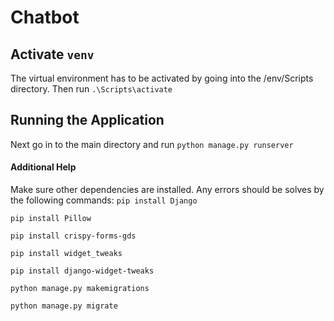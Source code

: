 # Chatbot

## Activate `venv`
The virtual environment has to be activated by going into the /env/Scripts directory. Then run
`.\Scripts\activate`

## Running the Application
Next go in to the main directory and run 
`python manage.py runserver`

#### Additional Help
Make sure other dependencies are installed. Any errors should be solves by the following commands:
`pip install Django`

`pip install Pillow`

`pip install crispy-forms-gds`

`pip install widget_tweaks`

`pip install django-widget-tweaks`

`python manage.py makemigrations`

`python manage.py migrate`
